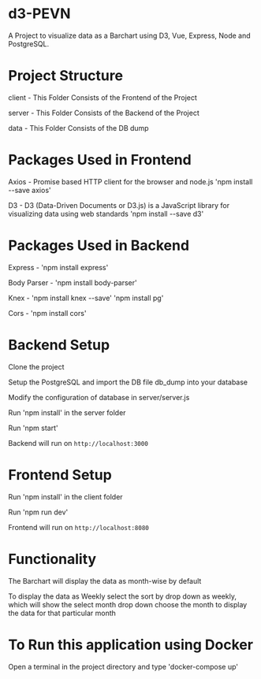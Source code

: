 # d3-PEVN
A Project to visualize data as a Barchart using D3, Vue, Express, Node and PostgreSQL.

# Project Structure 

client - This Folder Consists of the Frontend of the Project 

server - This Folder Consists of the Backend of the Project

data - This Folder Consists of the DB dump

# Packages Used in Frontend

Axios - Promise based HTTP client for the browser and node.js
        'npm install --save axios' 

D3 - D3 (Data-Driven Documents or D3.js) is a JavaScript library for visualizing data using web standards
     'npm install --save d3' 

# Packages Used in Backend

Express - 'npm install express'

Body Parser - 'npm install body-parser'

Knex - 'npm install knex --save'
       'npm install pg'

Cors - 'npm install cors' 

# Backend Setup

Clone the project 

Setup the PostgreSQL and import the DB file db_dump into your database

Modify the configuration of database in server/server.js

Run 'npm install' in the server folder

Run 'npm start' 

Backend will run on `http://localhost:3000`

# Frontend Setup

Run 'npm install' in the client folder

Run 'npm run dev' 

Frontend will run on `http://localhost:8080`

# Functionality

The Barchart will display the data as month-wise by default

To display the data as Weekly select the sort by drop down as weekly,
which will show the select month drop down choose the month to display the data for that particular month

# To Run this application using Docker

Open a terminal in the project directory and type 'docker-compose up'

